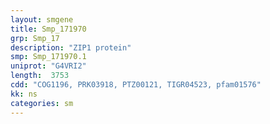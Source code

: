 ```yaml
---
layout: smgene
title: Smp_171970
grp: Smp_17
description: "ZIP1 protein"
smp: Smp_171970.1
uniprot: "G4VRI2"
length:  3753
cdd: "COG1196, PRK03918, PTZ00121, TIGR04523, pfam01576"
kk: ns
categories: sm
---
```

